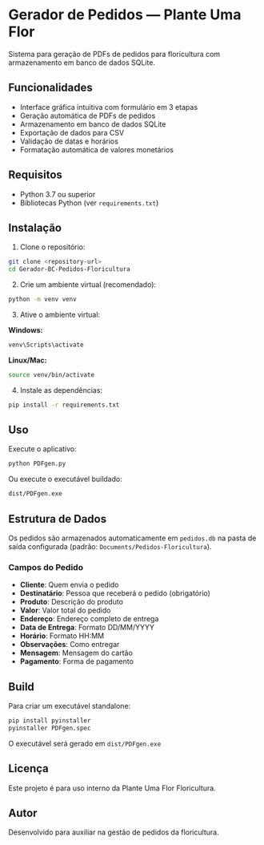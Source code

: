 # Gerador de Pedidos — Plante Uma Flor

Sistema para geração de PDFs de pedidos para floricultura com armazenamento em banco de dados SQLite.

## Funcionalidades

- Interface gráfica intuitiva com formulário em 3 etapas
- Geração automática de PDFs de pedidos
- Armazenamento em banco de dados SQLite
- Exportação de dados para CSV
- Validação de datas e horários
- Formatação automática de valores monetários

## Requisitos

- Python 3.7 ou superior
- Bibliotecas Python (ver `requirements.txt`)

## Instalação

1. Clone o repositório:
```bash
git clone <repository-url>
cd Gerador-BC-Pedidos-Floricultura
```

2. Crie um ambiente virtual (recomendado):
```bash
python -m venv venv
```

3. Ative o ambiente virtual:

**Windows:**
```bash
venv\Scripts\activate
```

**Linux/Mac:**
```bash
source venv/bin/activate
```

4. Instale as dependências:
```bash
pip install -r requirements.txt
```

## Uso

Execute o aplicativo:
```bash
python PDFgen.py
```

Ou execute o executável buildado:
```bash
dist/PDFgen.exe
```

## Estrutura de Dados

Os pedidos são armazenados automaticamente em `pedidos.db` na pasta de saída configurada (padrão: `Documents/Pedidos-Floricultura`).

### Campos do Pedido

- **Cliente**: Quem envia o pedido
- **Destinatário**: Pessoa que receberá o pedido (obrigatório)
- **Produto**: Descrição do produto
- **Valor**: Valor total do pedido
- **Endereço**: Endereço completo de entrega
- **Data de Entrega**: Formato DD/MM/YYYY
- **Horário**: Formato HH:MM
- **Observações**: Como entregar
- **Mensagem**: Mensagem do cartão
- **Pagamento**: Forma de pagamento

## Build

Para criar um executável standalone:

```bash
pip install pyinstaller
pyinstaller PDFgen.spec
```

O executável será gerado em `dist/PDFgen.exe`

## Licença

Este projeto é para uso interno da Plante Uma Flor Floricultura.

## Autor

Desenvolvido para auxiliar na gestão de pedidos da floricultura.

